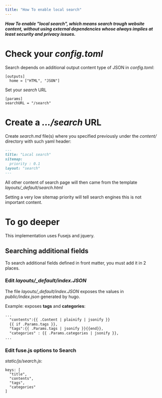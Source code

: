 ```yaml
---
title: "How To enable local search"
---
```



***How To enable "local search", which means search trough website content, without
using external dependencies whose always implies at least security and privacy issues.***


# Check your *config.toml*

Search depends on additional output content type of JSON in *config.toml*:
```
[outputs]
  home = ["HTML", "JSON"]
```

Set your *search* URL
```
[params]
searchURL = "/search"
```

# Create a *.../search* URL

Create *search.md* file(s) where you specified previously under the *content/* directory with such yaml header:

```md
---
title: "Local search"
sitemap:
  priority : 0.1
layout: "search"
---
```

All other content of search page will then came from the template *layouts/_default/search.html*

Setting a very low sitemap priority will tell search engines this is not important content.


# To go deeper

This implementation uses Fusejs and jquery.

## Searching additional fields

To search additional fields defined in front matter, you must add it in 2 places.

### Edit *layouts/_default/index.JSON*

The file *layouts/_default/index.JSON* exposes the values in *public/index.json* generated by hugo.

Example: exposes **tags** and **categories**:
```md
...
  "contents":{{ .Content | plainify | jsonify }}
  {{ if .Params.tags }},
  "tags":{{ .Params.tags | jsonify }}{{end}},
  "categories" : {{ .Params.categories | jsonify }},
...
```

### Edit fuse.js options to Search

*static/js/search.js*:
```
keys: [
  "title",
  "contents",
  "tags",
  "categories"
]
```

